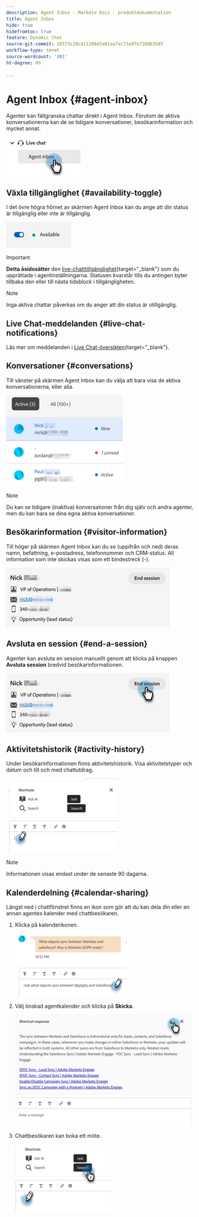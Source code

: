 ```yaml
---
description: Agent Inbox - Marketo Docs - produktdokumentation
title: Agent Inbox
hide: true
hidefromtoc: true
feature: Dynamic Chat
source-git-commit: 26573c20c411208e5a01aa7ec73a97e7208b35d5
workflow-type: tm+mt
source-wordcount: '301'
ht-degree: 0%

---
```


# Agent Inbox {#agent-inbox}

Agenter kan fältgranska chattar direkt i Agent Inbox. Förutom de aktiva konversationerna kan de se tidigare konversationer, besökarinformation och mycket annat.

![](assets/agent-inbox-1.png)

## Växla tillgänglighet {#availability-toggle}

I det övre högra hörnet av skärmen Agent Inbox kan du ange att din status är tillgänglig eller inte är tillgänglig.

![](assets/agent-inbox-2.png)

>[!IMPORTANT]
>
>**Detta åsidosätter** den [live-chatttillgänglighet](/help/marketo/product-docs/demand-generation/dynamic-chat/setup-and-configuration/agent-settings.md#live-chat-availability){target="_blank"} som du upprättade i agentinställningarna. Statusen kvarstår tills du antingen byter tillbaka den eller till nästa tidsblock i tillgängligheten.

>[!NOTE]
>
>Inga aktiva chattar påverkas om du anger att din status är otillgänglig.

## Live Chat-meddelanden {#live-chat-notifications}

Läs mer om meddelanden i [Live Chat-översikten](/help/marketo/product-docs/demand-generation/dynamic-chat/live-chat/live-chat-overview.md#live-chat-notifications){target="_blank"}.

## Konversationer {#conversations}

Till vänster på skärmen Agent Inbox kan du välja att bara visa de aktiva konversationerna, eller alla.

![](assets/agent-inbox-4.png)

>[!NOTE]
>
>Du kan se tidigare (inaktiva) konversationer från dig själv och andra agenter, men du kan bara se dina egna aktiva konversationer.

## Besökarinformation {#visitor-information}

Till höger på skärmen Agent Inbox kan du se (uppifrån och ned) deras namn, befattning, e-postadress, telefonnummer och CRM-status. All information som inte skickas visas som ett bindestreck (-).

![](assets/agent-inbox-5.png)

## Avsluta en session {#end-a-session}

Agenter kan avsluta en session manuellt genom att klicka på knappen **Avsluta session** bredvid besökarinformationen.

![](assets/agent-inbox-6.png)

## Aktivitetshistorik {#activity-history}

Under besökarinformationen finns aktivitetshistorik. Visa aktivitetstyper och datum och till och med chattutdrag.

![](assets/agent-inbox-7.png)

>[!NOTE]
>
>Informationen visas endast under de senaste 90 dagarna.

## Kalenderdelning {#calendar-sharing}

Längst ned i chattfönstret finns en ikon som gör att du kan dela din eller en annan agentes kalender med chattbesökaren.

1. Klicka på kalenderikonen.

   ![](assets/agent-inbox-8.png)

1. Välj önskad agentkalender och klicka på **Skicka**.

   ![](assets/agent-inbox-9.png)

1. Chattbesökaren kan boka ett möte.

   ![](assets/agent-inbox-10.png)

